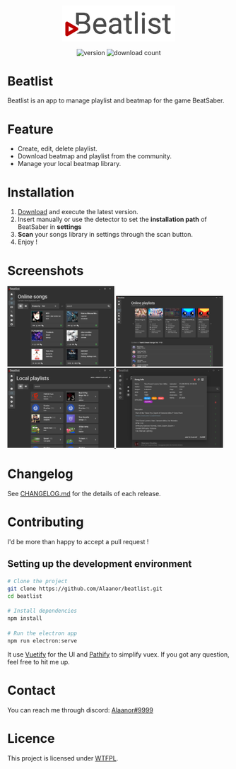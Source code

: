 <p align="center">
  <img src="src/assets/title_white.png" width="256px" alt="logo">
</p>
<p align="center">
  <img src="https://img.shields.io/github/release/Alaanor/beatlist.svg?style=flat-square" alt="version">
  <img src="https://img.shields.io/github/downloads/Alaanor/beatlist/total.svg?color=#3fb911?style=flat-square" alt="download count">
</p>

# Beatlist

Beatlist is an app to manage playlist and beatmap for the game BeatSaber. 

# Feature

 - Create, edit, delete playlist.
 - Download beatmap and playlist from the community.
 - Manage your local beatmap library.
 
# Installation

1. [Download](https://github.com/Alaanor/beatlist/releases) and execute the latest version.
2. Insert manually or use the detector to set the **installation path** of BeatSaber in **settings**
3. **Scan** your songs library in settings through the scan button.
4. Enjoy !

# Screenshots

<a href="https://raw.githubusercontent.com/Alaanor/beatlist/screenshot/v1_1/onlineBeatmap.png">
  <img src="https://raw.githubusercontent.com/Alaanor/beatlist/screenshot/v1_1/onlineBeatmap.png" width="48%">
</a>

<a href="https://raw.githubusercontent.com/Alaanor/beatlist/screenshot/v1_1/onlinePlaylist.png">
  <img src="https://raw.githubusercontent.com/Alaanor/beatlist/screenshot/v1_1/onlinePlaylist.png" width="48%">
</a>

<a href="https://raw.githubusercontent.com/Alaanor/beatlist/screenshot/v1_1/localPlaylist.png">
  <img src="https://raw.githubusercontent.com/Alaanor/beatlist/screenshot/v1_1/localPlaylist.png" width="48%">
</a>

<a href="https://raw.githubusercontent.com/Alaanor/beatlist/screenshot/v1_1/beatmapInfo.png">
  <img src="https://raw.githubusercontent.com/Alaanor/beatlist/screenshot/v1_1/beatmapInfo.png" width="48%">
</a>

# Changelog

See [CHANGELOG.md](CHANGELOG.md) for the details of each release.

# Contributing

I'd be more than happy to accept a pull request !

## Setting up the development environment

```bash
# Clone the project
git clone https://github.com/Alaanor/beatlist.git
cd beatlist

# Install dependencies
npm install

# Run the electron app
npm run electron:serve
```

It use [Vuetify](https://vuetifyjs.com/) for the UI and [Pathify](https://github.com/davestewart/vuex-pathify) to simplify vuex. If you got any question, feel free to hit me up.

# Contact

You can reach me through discord: [Alaanor#9999](https://discordapp.com/users/213397906571395072)

# Licence

This project is licensed under [WTFPL](LICENSE).
